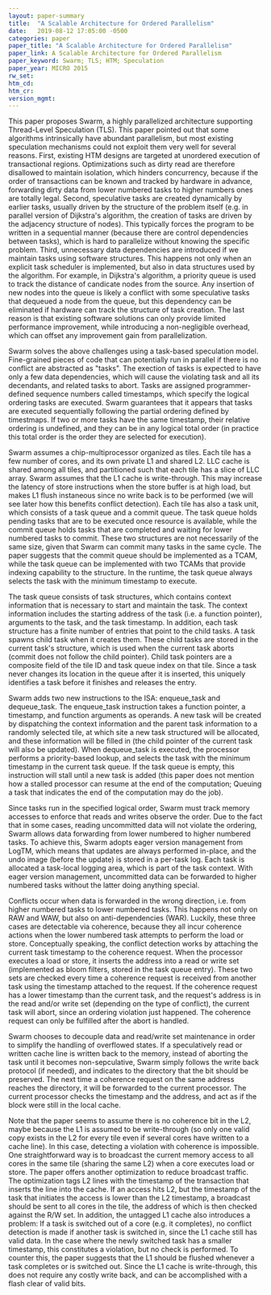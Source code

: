 ```yaml
---
layout: paper-summary
title:  "A Scalable Architecture for Ordered Parallelism"
date:   2019-08-12 17:05:00 -0500
categories: paper
paper_title: "A Scalable Architecture for Ordered Parallelism"
paper_link: A Scalable Architecture for Ordered Parallelism
paper_keyword: Swarm; TLS; HTM; Speculation
paper_year: MICRO 2015
rw_set: 
htm_cd: 
htm_cr: 
version_mgmt: 
---
```


This paper proposes Swarm, a highly parallelized architecture supporting Thread-Level Speculation (TLS). This paper 
pointed out that some algorithms intrinsically have abundant parallelism, but most existing speculation mechanisms could 
not exploit them very well for several reasons. First, existing HTM designs are targeted at unordered execution of 
transactional regions. Optimizations such as dirty read are therefore disallowed to maintain isolation, which hinders
concurrency, because if the order of transactions can be known and tracked by hardware in advance, forwarding dirty data
from lower numbered tasks to higher numbers ones are totally legal. Second, speculative tasks are created dynamically
by earlier tasks, usually driven by the structure of the problem itself (e.g. in parallel version of Dijkstra's algorithm,
the creation of tasks are driven by the adjacency structure of nodes). This typically forces the program to be written
in a sequential manner (because there are control dependencies between tasks), which is hard to parallelize without knowing 
the specific problem. Third, unnecessary data dependencies are introduced if we maintain tasks using software structures. 
This happens not only when an explicit task scheduler is implemented, but also in data structures used by the algorithm.
For example, in Dijkstra's algorithm, a priority queue is used to track the distance of candicate nodes from the source.
Any insertion of new nodes into the queue is likely a conflict with some speculative tasks that dequeued a node from 
the queue, but this dependency can be eliminated if hardware can track the structure of task creation. The last 
reason is that existing software solutions can only provide limited performance improvement, while introducing a 
non-negligible overhead, which can offset any improvement gain from parallelization.

Swarm solves the above challenges using a task-based speculation model. Fine-grained pieces of code that can potentially
run in parallel if there is no conflict are abstracted as "tasks". The exection of tasks is expected to have only
a few data dependencies, which will cause the violating task and all its decendants, and related tasks to abort.
Tasks are assigned programmer-defined sequence numbers called timestamps, which specify the logical ordering tasks are 
executed. Swarm guarantees that it appears that tasks are executed sequentially following the partial ordering 
defined by timestmaps. If two or more tasks have the same timestamp, their relative ordering is undefined, and they can 
be in any logical total order (in practice this total order is the order they are selected for execution).

Swarm assumes a chip-multiprocessor organized as tiles. Each tile has a few number of cores, and its own private L1 and 
shared L2. LLC cache is 
shared among all tiles, and partitioned such that each tile has a slice of LLC array. Swarm assumes that the L1 cache is 
write-through. This may increase the latency of store instructions when the store buffer is at high load, but makes 
L1 flush instaneous since no write back is to be performed (we will see later how this benefits conflict detection).
Each tile has also a task unit, which consists of a task queue and a commit queue. The task queue holds pending tasks 
that are to be executed once resource is available, while the commit queue holds tasks that are completed and waiting
for lower numbered tasks to commit. These two structures are not necessarily of the same size, given that Swarm can commit
many tasks in the same cycle. The paper suggests that the commit queue should be implemented as a TCAM, while the task
queue can be implemented with two TCAMs that provide indexing capability to the structure. In the runtime, the 
task queue always selects the task with the minimum timestamp to execute.

The task queue consists of task structures, which contains context information that is necessary to start and maintain 
the task. The context information includes the starting address of the task (i.e. a function pointer), arguments to the 
task, and the task timestamp. In addition, each task structure has a finite number of entries that point to the child tasks.
A task spawns child task when it creates them. These child tasks are stored in the current task's structure, which is used
when the current task aborts (commit does not follow the child pointer). Child task pointers are a composite field of the 
tile ID and task queue index on that tile. Since a task never changes its location in the queue after it is inserted, this
uniquely identifies a task before it finishes and releases the entry.

Swarm adds two new instructions to the ISA: enqueue_task and dequeue_task. The enqueue_task instruction takes a function 
pointer, a timestamp, and function arguments as operands. A new task will be created by dispatching the context information 
and the parent task information to a randomly selected tile, at which site a new task structured will be allocated,
and these information will be filled in (the child pointer of the current task will also be updated). When dequeue_task
is executed, the processor performs a priority-based lookup, and selects the task with the minimum timestamp in the current
task queue. If the task queue is empty, this instruction will stall until a new task is added (this paper does not 
mention how a stalled processor can resume at the end of the computation; Queuing a task that indicates the end of the 
computation may do the job).

Since tasks run in the specified logical order, Swarm must track memory accesses to enforce that reads and writes observe 
the order. Due to the fact that in some cases, reading uncommitted data will not violate the ordering, Swarm allows data 
forwarding from lower numbered to higher numbered tasks. To achieve this, Swarm adopts eager version management from LogTM, 
which means that updates are always performed in-place, and the undo image (before the update) is stored in a per-task log.
Each task is allocated a task-local logging area, which is part of the task context. With eager version management,
uncommitted data can be forwarded to higher numbered tasks without the latter doing anything special. 

Conflicts occur when data is forwarded in the wrong direction, i.e. from higher numbered tasks to lower numbered tasks. This
happens not only on RAW and WAW, but also on anti-dependencies (WAR). Luckily, these three cases are detectable via coherence,
because they all incur coherence actions when the lower numbered task attempts to perform the load or store. Conceptually
speaking, the conflict detection works by attaching the current task timestamp to the coherence request. When the processor
executes a load or store, it inserts the address into a read or write set (implemented as bloom filters, stored in the task
queue entry). These two sets are checked every time a coherence request is received from another task using the timestamp
attached to the request. If the coherence request has a lower timestamp than the current task, and the request's address
is in the read and/or write set (depending on the type of conflict), the current task will abort, since an ordering violation
just happened. The coherence request can only be fulfilled after the abort is handled.

Swarm chooses to decouple data and read/write set maintenance in order to simplify the handling of overflowed states. If 
a speculatively read or written cache line is written back to the memory, instead of aborting the task until it becomes
non-sepculative, Swarm simply follows the write back protocol (if needed), and indicates to the directory that the bit
should be preserved. The next time a coherence request on the same address reaches the directory, it will be forwarded
to the current processor. The current processor checks the timestamp and the address, and act as if the block were
still in the local cache. 

Note that the paper seems to assume there is no coherence bit in the L2, maybe because the L1 is assumed to be write-through
(so only one valid copy exists in the L2 for every tile even if several cores have written to a cache line). In this case,
detecting a violation with coherence is impossible. One straightforward way is to broadcast the current memory access
to all cores in the same tile (sharing the same L2) when a core executes load or store. The paper offers another optimization 
to reduce broadcast traffic. The optimization tags L2 lines with the timestamp of the transaction that inserts the line 
into the cache. If an access hits L2, but the timestamp of the task that initiates the access is lower than the L2 
timestamp, a broadcast should be sent to all cores in the tile, the address of which is then checked against the R/W set.
In addition, the untagged L1 cache also introduces a problem: If a task is switched out of a core (e.g. it completes),
no conflict detection is made if another task is switched in, since the L1 cache still has valid data. In the case where
the newly switched task has a smaller timestamp, this constitutes a violation, but no check is performed. To counter this,
the paper suggests that the L1 should be flushed whenever a task completes or is switched out. Since the L1 cache is write-through,
this does not require any costly write back, and can be accomplished with a flash clear of valid bits.